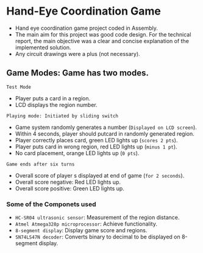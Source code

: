 # Hand-Eye Coordination Game <br>
- Hand eye coordination game project coded in Assembly.
- The main aim for this project was good code design. For the technical report, the main objective was a clear and concise explanation of the implemented solution.
- Any circuit drawings were a plus (not necessary).

## Game Modes: Game has two modes.<br>
`Test Mode`<br>
- Player puts a card in a region.<br>
- LCD displays the region number.<br>

`Playing mode: Initiated by sliding switch`<br>
- Game system randomly generates a number (`Displayed on LCD screen`).<br>
- Within 4 seconds, player should putcard in randomly generated region.<br>
- Player correctly places card, green LED lights up (`scores 2 pts`).<br>
- Player puts card in wrong region, red LED lights up (`minus 1 pt`).<br>
- No card placement, orange LED lights up (`0 pts`).<br>

 `Game ends after six turns`<br>
- Overall score of player s displayed at end of game (`for 2 seconds`).<br>
- Overall score negative: Red LED lights up.<br>
- Overall score positive: Green LED lights up.<br>

### Some of the Componets used<br>
- `HC-SR04 ultrasonic sensor`: Measurement of the region distance.<br>
- `Atmel Atmega328p microprocessor`: Achieve functionality.<br>
- `8-segment display`: Display game score and regions.<br>
- `SN74LS47N decoder`: Converts binary to decimal to be displayed on 8-segment display.<br>

